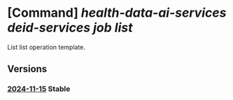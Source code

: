 # [Command] _health-data-ai-services deid-services job list_

List list operation template.

## Versions

### [2024-11-15](/Resources/data-plane/healthdataaiservices.deidservices/L2pvYnM=/2024-11-15.xml) **Stable**

<!-- data-plane:healthdataaiservices.deidservices /jobs 2024-11-15 -->
